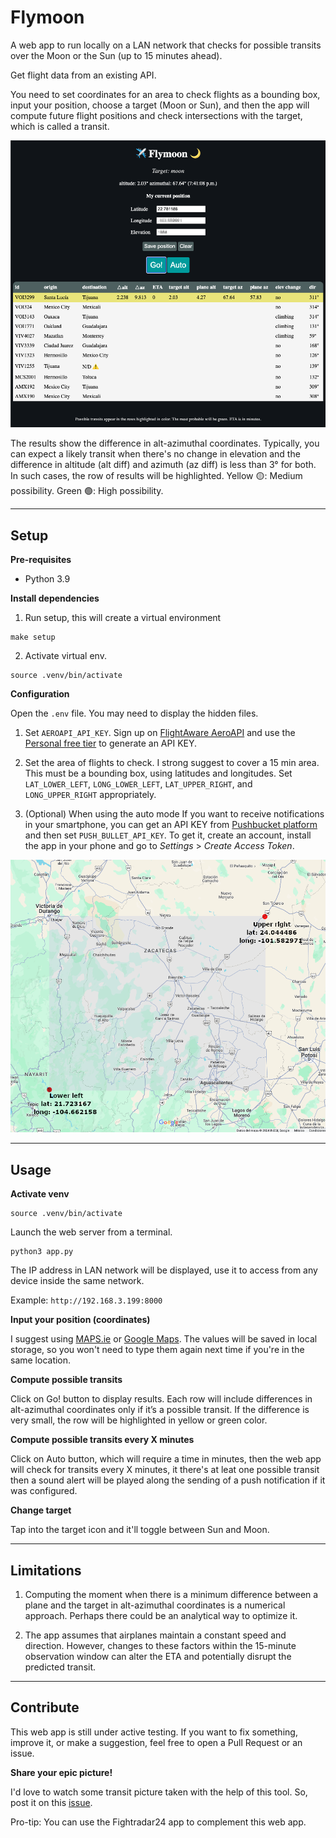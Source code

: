 # Flymoon

A web app to run locally on a LAN network that checks for possible transits over the Moon or the Sun (up to 15 minutes ahead).

Get flight data from an existing API.

You need to set coordinates for an area to check flights as a bounding box, input your position, choose a target (Moon or Sun), and then the app will compute future flight positions and check intersections with the target, which is called a transit.

![](data/assets/flymoon2.png)


The results show the difference in alt-azimuthal coordinates. Typically, you can expect a likely transit when there's no change in elevation and the difference in altitude (alt diff) and azimuth (az diff) is less than 3° for both. In such cases, the row of results will be highlighted. Yellow 🟡: Medium possibility. Green 🟢: High possibility.


--------


## Setup

**Pre-requisites**

- Python 3.9

**Install dependencies**

1) Run setup, this will create a virtual environment

```shell
make setup
```

2) Activate virtual env.

```shell
source .venv/bin/activate
```

**Configuration**

Open the `.env` file. You may need to display the hidden files.

1) Set `AEROAPI_API_KEY`. Sign up on [FlightAware AeroAPI](https://www.flightaware.com/commercial/aeroapi/) and use the [Personal free tier](https://www.flightaware.com/aeroapi/signup/personal) to generate an API KEY.

2) Set the area of flights to check. I strong suggest to cover a 15 min area. This must be a bounding box, using latitudes and longitudes. Set `LAT_LOWER_LEFT`, `LONG_LOWER_LEFT`, `LAT_UPPER_RIGHT`, and `LONG_UPPER_RIGHT` appropriately.

3) (Optional) When using the auto mode If you want to receive notifications in your smartphone, you can get an API KEY from [Pushbucket platform](https://www.pushbullet.com/) and then set `PUSH_BULLET_API_KEY`. To get it, create an account, install the app in your phone and go to *Settings* > *Create Access Token*.


![](data/assets/bounding-box-example.png)


--------


## Usage


**Activate venv**

```shell
source .venv/bin/activate
```

Launch the web server from a terminal.

```shell
python3 app.py
```

The IP address in LAN network will be displayed, use it to access from any device inside the same network.

Example: `http://192.168.3.199:8000`

**Input your position (coordinates)**

I suggest using [MAPS.ie](https://www.maps.ie/coordinates.html#google_vignette) or [Google Maps](https://maps.google.com/). The values will be saved in local storage, so you won't need to type them again next time if you're in the same location.


**Compute possible transits**

Click on Go! button to display results. Each row will include differences in alt-azimuthal coordinates only if it’s a possible transit. If the difference is very small, the row will be highlighted in yellow or green color.

**Compute possible transits every X minutes**

Click on Auto button, which will require a time in minutes, then the web app will check for transits every X minutes, it there's at leat one possible transit then a sound alert will be played along the sending of a push notification if it was configured.

**Change target**

Tap into the target icon and it'll toggle between Sun and Moon.


--------


## Limitations

1) Computing the moment when there is a minimum difference between a plane and the target in alt-azimuthal coordinates is a numerical approach. Perhaps there could be an analytical way to optimize it.

2) The app assumes that airplanes maintain a constant speed and direction. However, changes to these factors within the 15-minute observation window can alter the ETA and potentially disrupt the predicted transit.


--------


## Contribute

This web app is still under active testing. If you want to fix something, improve it, or make a suggestion, feel free to open a Pull Request or an issue.


**Share your epic picture!**

I'd love to watch some transit picture taken with the help of this tool. So, post it on this [issue](https://github.com/dbetm/flymoon/issues/21).

Pro-tip: You can use the Fightradar24 app to complement this web app.